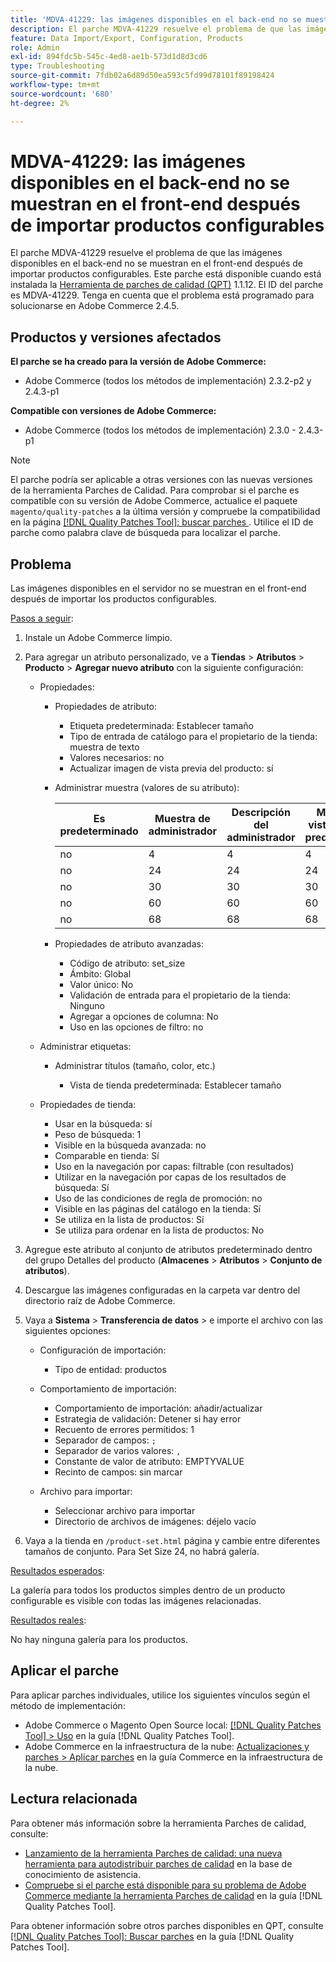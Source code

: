 ```yaml
---
title: 'MDVA-41229: las imágenes disponibles en el back-end no se muestran en el front-end después de importar productos configurables'
description: El parche MDVA-41229 resuelve el problema de que las imágenes disponibles en el back-end no se muestran en el front-end después de importar productos configurables. Este parche está disponible cuando está instalada la [Quality Patches Tool (QPT)](https://experienceleague.adobe.com/es/docs/commerce-operations/tools/quality-patches-tool/quality-patches-tool-to-self-serve-quality-patches) 1.1.12. El ID del parche es MDVA-41229. Tenga en cuenta que el problema está programado para solucionarse en Adobe Commerce 2.4.5.
feature: Data Import/Export, Configuration, Products
role: Admin
exl-id: 894fdc5b-545c-4ed8-ae1b-573d1d8d3cd6
type: Troubleshooting
source-git-commit: 7fdb02a6d89d50ea593c5fd99d78101f89198424
workflow-type: tm+mt
source-wordcount: '680'
ht-degree: 2%

---
```


# MDVA-41229: las imágenes disponibles en el back-end no se muestran en el front-end después de importar productos configurables

El parche MDVA-41229 resuelve el problema de que las imágenes disponibles en el back-end no se muestran en el front-end después de importar productos configurables. Este parche está disponible cuando está instalada la [Herramienta de parches de calidad (QPT)](https://experienceleague.adobe.com/es/docs/commerce-operations/tools/quality-patches-tool/quality-patches-tool-to-self-serve-quality-patches) 1.1.12. El ID del parche es MDVA-41229. Tenga en cuenta que el problema está programado para solucionarse en Adobe Commerce 2.4.5.

## Productos y versiones afectados

**El parche se ha creado para la versión de Adobe Commerce:**

* Adobe Commerce (todos los métodos de implementación) 2.3.2-p2 y 2.4.3-p1

**Compatible con versiones de Adobe Commerce:**

* Adobe Commerce (todos los métodos de implementación) 2.3.0 - 2.4.3-p1

>[!NOTE]
>
>El parche podría ser aplicable a otras versiones con las nuevas versiones de la herramienta Parches de Calidad. Para comprobar si el parche es compatible con su versión de Adobe Commerce, actualice el paquete `magento/quality-patches` a la última versión y compruebe la compatibilidad en la página [[!DNL Quality Patches Tool]: buscar parches ](https://experienceleague.adobe.com/es/docs/commerce-operations/tools/quality-patches-tool/quality-patches-tool-to-self-serve-quality-patches). Utilice el ID de parche como palabra clave de búsqueda para localizar el parche.

## Problema

Las imágenes disponibles en el servidor no se muestran en el front-end después de importar los productos configurables.

<u>Pasos a seguir</u>:

1. Instale un Adobe Commerce limpio.
1. Para agregar un atributo personalizado, ve a **Tiendas** > **Atributos** > **Producto** > **Agregar nuevo atributo** con la siguiente configuración:

   * Propiedades:
      * Propiedades de atributo:

         * Etiqueta predeterminada: Establecer tamaño
         * Tipo de entrada de catálogo para el propietario de la tienda: muestra de texto
         * Valores necesarios: no
         * Actualizar imagen de vista previa del producto: sí

      * Administrar muestra (valores de su atributo):

        | Es predeterminado | Muestra de administrador | Descripción del administrador | Muestra de vista de tienda predeterminada | Descripción de vista de tienda predeterminada |
        |---|---|---|---|---|
        | no | 4 | 4 | 4 | 4 |
        | no | 24 | 24 | 24 | 24 |
        | no | 30 | 30 | 30 | 30 |
        | no | 60 | 60 | 60 | 60 |
        | no | 68 | 68 | 68 | 68 |

      * Propiedades de atributo avanzadas:

         * Código de atributo: set_size
         * Ámbito: Global
         * Valor único: No
         * Validación de entrada para el propietario de la tienda: Ninguno
         * Agregar a opciones de columna: No
         * Uso en las opciones de filtro: no

   * Administrar etiquetas:

      * Administrar títulos (tamaño, color, etc.)

         * Vista de tienda predeterminada: Establecer tamaño

   * Propiedades de tienda:

      * Usar en la búsqueda: sí
      * Peso de búsqueda: 1
      * Visible en la búsqueda avanzada: no
      * Comparable en tienda: Sí
      * Uso en la navegación por capas: filtrable (con resultados)
      * Utilizar en la navegación por capas de los resultados de búsqueda: Sí
      * Uso de las condiciones de regla de promoción: no
      * Visible en las páginas del catálogo en la tienda: Sí
      * Se utiliza en la lista de productos: Sí
      * Se utiliza para ordenar en la lista de productos: No

1. Agregue este atributo al conjunto de atributos predeterminado dentro del grupo Detalles del producto (**Almacenes** > **Atributos** > **Conjunto de atributos**).
1. Descargue las imágenes configuradas en la carpeta var dentro del directorio raíz de Adobe Commerce.
1. Vaya a **Sistema** > **Transferencia de datos** > e importe el archivo con las siguientes opciones:

   * Configuración de importación:

      * Tipo de entidad: productos

   * Comportamiento de importación:

      * Comportamiento de importación: añadir/actualizar
      * Estrategia de validación: Detener si hay error
      * Recuento de errores permitidos: 1
      * Separador de campos: `;`
      * Separador de varios valores: `,`
      * Constante de valor de atributo: EMPTYVALUE
      * Recinto de campos: sin marcar

   * Archivo para importar:

      * Seleccionar archivo para importar
      * Directorio de archivos de imágenes: déjelo vacío

1. Vaya a la tienda en `/product-set.html` página y cambie entre diferentes tamaños de conjunto. Para Set Size 24, no habrá galería.

<u>Resultados esperados</u>:

La galería para todos los productos simples dentro de un producto configurable es visible con todas las imágenes relacionadas.

<u>Resultados reales</u>:

No hay ninguna galería para los productos.

## Aplicar el parche

Para aplicar parches individuales, utilice los siguientes vínculos según el método de implementación:

* Adobe Commerce o Magento Open Source local: [[!DNL Quality Patches Tool] > Uso](/help/tools/quality-patches-tool/usage.md) en la guía [!DNL Quality Patches Tool].
* Adobe Commerce en la infraestructura de la nube: [Actualizaciones y parches > Aplicar parches](https://experienceleague.adobe.com/docs/commerce-cloud-service/user-guide/develop/upgrade/apply-patches.html?lang=es) en la guía Commerce en la infraestructura de la nube.

## Lectura relacionada

Para obtener más información sobre la herramienta Parches de calidad, consulte:

* [Lanzamiento de la herramienta Parches de calidad: una nueva herramienta para autodistribuir parches de calidad](https://experienceleague.adobe.com/es/docs/commerce-operations/tools/quality-patches-tool/quality-patches-tool-to-self-serve-quality-patches) en la base de conocimiento de asistencia.
* [Compruebe si el parche está disponible para su problema de Adobe Commerce mediante la herramienta Parches de calidad](/help/tools/quality-patches-tool/patches-available-in-qpt/check-patch-for-magento-issue-with-magento-quality-patches.md) en la guía [!DNL Quality Patches Tool].

Para obtener información sobre otros parches disponibles en QPT, consulte [[!DNL Quality Patches Tool]: Buscar parches](https://experienceleague.adobe.com/tools/commerce-quality-patches/index.html?lang=es) en la guía [!DNL Quality Patches Tool].
